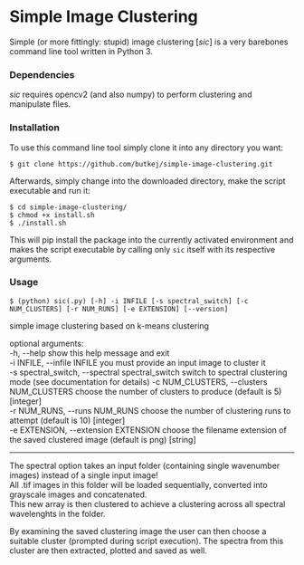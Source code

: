 # Simple Image Clustering
Simple (or more fittingly: stupid) image clustering [*sic*] is a very barebones command line tool written in Python 3.  

### Dependencies
*sic* requires opencv2 (and also numpy) to perform clustering and manipulate files.

### Installation
To use this command line tool simply clone it into any directory you want:  
```
$ git clone https://github.com/butkej/simple-image-clustering.git
```

Afterwards, simply change into the downloaded directory, make the script executable and run it:  
```
$ cd simple-image-clustering/
$ chmod +x install.sh
$ ./install.sh
```
This will pip install the package into the currently activated environment and makes the script executable by calling only `sic` itself with its respective arguments.

### Usage

`$ (python) sic(.py) [-h] -i INFILE [-s spectral_switch] [-c NUM_CLUSTERS] [-r NUM_RUNS] [-e EXTENSION] [--version]`
  
simple image clustering based on k-means clustering  
  
optional arguments:  
  -h, --help        show this help message and exit  
  -i INFILE, --infile INFILE        you must provide an input image to cluster it  
  -s spectral_switch, --spectral spectral_switch   switch to spectral clustering mode (see documentation for details)
  -c NUM_CLUSTERS, --clusters NUM_CLUSTERS      choose the number of clusters to produce (default is 5) [integer]  
  -r NUM_RUNS, --runs NUM_RUNS      choose the number of clustering runs to attempt (default is 10) [integer]  
  -e EXTENSION, --extension EXTENSION       choose the filename extension of the saved clustered image (default is png) [string]  

---
The spectral option takes an input folder (containing single wavenumber images) instead of a single input image!  
All .tif images in this folder will be loaded sequentially, converted into grayscale images and concatenated.  
This new array is then clustered to achieve a clustering across all spectral wavelenghts in the folder.

By examining the saved clustering image the user can then choose a suitable cluster (prompted during script execution). The spectra from this cluster are then extracted, plotted and saved as well.
